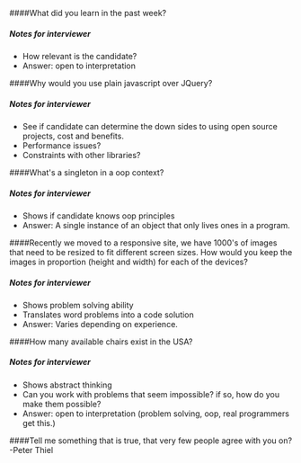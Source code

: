 ####What did you learn in the past week?
##### Notes for interviewer 
* How relevant is the candidate?
* Answer: open to interpretation

####Why would you use plain javascript over JQuery?
##### Notes for interviewer 
* See if candidate can determine the down sides to using open source projects, cost and benefits. 
* Performance issues?
* Constraints with other libraries?

####What's a singleton in a oop context?
##### Notes for interviewer 
* Shows if candidate knows oop principles
* Answer: A single instance of an object that only lives ones in a program.

####Recently we moved to a responsive site, we have 1000's of images that need to be resized to fit different screen sizes. How would you keep the images in proportion (height and width) for each of the devices?
##### Notes for interviewer 
* Shows problem solving ability
* Translates word problems into a code solution 
* Answer: Varies depending on experience.

####How many available chairs exist in the USA?
##### Notes for interviewer 
* Shows abstract thinking
* Can you work with problems that seem impossible? if so, how do you make them possible?
* Answer: open to interpretation (problem solving, oop, real programmers get this.)

####Tell me something that is true, that very few people agree with you on? -Peter Thiel 
